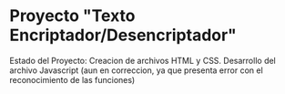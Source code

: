 <h1>Proyecto "Texto Encriptador/Desencriptador"</h1>
Estado del Proyecto: Creacion de archivos HTML y CSS.
                     Desarrollo del archivo Javascript (aun en correccion, ya que presenta error con el reconocimiento de las funciones)
